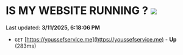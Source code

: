 # IS MY WEBSITE RUNNING ? [![](https://img.shields.io/static/v1?label=Sponsor&message=%E2%9D%A4&logo=GitHub&color=%23fe8e86)](https://github.com/sponsors/Youssef-Lehmam)

Last updated: **3/11/2025, 6:18:06 PM**

- `GET` [https://youssefservice.me](https://youssefservice.me) - **Up** (283ms)
